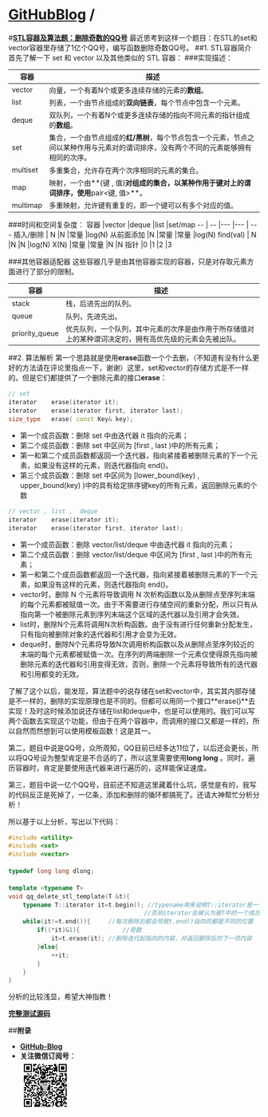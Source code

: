 [**GitHubBlog**](https://github.com/bbxytl/bbxytl.github.com/tree/master/blog#home--githubblog) /
=====
#[**STL容器及算法题：删除奇数的QQ号**](https://github.com/bbxytl/Lean_Demos/tree/master/QQ_Delete_STL/STL容器及算法题：删除奇数的QQ号.md#githubblog-)
最近思考到这样一个题目：在STL的set和vector容器里存储了1亿个QQ号，编写函数删除奇数QQ号。
##1. STL容器简介
首先了解一下 set 和 vector 以及其他类似的 STL 容器：
###实现描述：

容器 | 描述
--|--
vector  | 向量，一个有着N个或更多连续存储的元素的**数组**。
list        |列表，一个由节点组成的**双向链表**，每个节点中包含一个元素。
deque   |双队列，一个有着N个或更多连续存储的指向不同元素的指针组成的**数组**。
set         |集合，一个由节点组成的**红/黑树**，每个节点包含一个元素，节点之间以某种作用与元素对的谓词排序，没有两个不同的元素能够拥有相同的次序。
multiset    |多重集合，允许存在两个次序相同的元素的集合。
map     |映射，一个由**{键 , 值}**对组成的集合，以某种作用于键对上的谓词排序，使用**pair<键, 值>**。
multimap    |多重映射，允许键有重复的，即一个键可以有多个对应的值。

###时间和空间复杂度：
容器                |vector   |deque      |list       |set/map
--                     |    --         |---             |---        | ---
插入/删除      | N          |N          |常量         |log(N)
从前面添加   |N             |常量      |常量        |log(N)
find(val)         | N           |N          |N              |log(N)
X(N)                |常量        |常量      |N              |N
指针              |0              |1              |2              |3

###其他容器适配器
这些容器几乎是由其他容器实现的容器，只是对存取元素方面进行了部分的限制。

容器 | 描述
--|--
stack                     |栈，后进先出的队列。
queue                   |队列，先进先出。
priority_queue     |优先队列，一个队列，其中元素的次序是由作用于所存储值对上的某种谓词决定的，拥有高优先级的元素会先被出队。

##2. 算法解析
第一个思路就是使用**erase**函数一个个去删，（不知道有没有什么更好的方法请在评论里指点一下，谢谢）这里，set和vector的存储方式是不一样的。但是它们都提供了一个删除元素的接口**erase**：   
```cpp
// set
iterator    erase(iterator it);
iterator    erase(iterator first, iterator last);
size_type   erase( const Key& key);
```
- 第一个成员函数：删除 set 中由迭代器 it 指向的元素；
- 第二个成员函数：删除 set 中区间为 [first , last )中的所有元素；
- 第一和第二个成员函数都返回一个迭代器，指向紧接着被删除元素的下一个元素，如果没有这样的元素，则迭代器指向 end()。
- 第三个成员函数：删除 set 中区间为 [lower_bound(key) , upper_bound(key) )中的具有给定排序键key的所有元素，返回删除元素的个数

```cpp
// vector , list ,  deque
iterator    erase(iterator it);
iterator    erase(iterator first, iterator last);
```
- 第一个成员函数：删除 vector/list/deque 中由迭代器 it 指向的元素；
- 第二个成员函数：删除 vector/list/deque 中区间为 [first , last )中的所有元素；
- 第一和第二个成员函数都返回一个迭代器，指向紧接着被删除元素的下一个元素，如果没有这样的元素，则迭代器指向 end()。
- vector时，删除 N 个元素将导致调用 N 次析构函数以及从删除点至序列末端的每个元素都被赋值一次。由于不需要进行存储空间的重新分配，所以只有从指向第一个被删除元素到序列末端这个区域的迭代器以及引用才会失效。
- list时，删除N个元素将调用N次析构函数。由于没有进行任何重新分配发生，只有指向被删除对象的迭代器和引用才会变为无效。
- deque时，删除N个元素将导致N次调用析构函数以及从删除点至序列较近的末端的每个元素都被赋值一次。在序列的两端删除一个元素仅使得原先指向被删除元素的迭代器和引用变得无效，否则，删除一个元素将导致所有的迭代器和引用都变的无效。

了解了这个以后，能发现，算法题中的说存储在set和vector中，其实其内部存储是不一样的，删除的实现原理也是不同的。但都可以用同一个接口**erase()**去实现！及时这时候添加说还存储在list和deque中，也是可以使用的。我们可以写两个函数去实现这个功能，但由于在两个容器中，而调用的接口又都是一样的，所以自然而然想到可以使用模板函数！这是其一。

第二，题目中说是QQ号，众所周知，QQ目前已经多达11位了，以后还会更长，所以将QQ号设为整型肯定是不合适的了，所以这里需要使用**long long** 。同时，遍历容器时，肯定是要使用迭代器来进行遍历的，这样能保证速度。

第三，题目中说一亿个QQ号，目前还不知道这里藏着什么坑，感觉是有的，我写的代码反正是死掉了，一亿条，添加和删除的循环都搞死了。还请大神帮忙分析分析！

所以基于以上分析，写出以下代码：
```cpp
#include <utility>
#include <set>
#include <vector>

typedef long long dlong;

template <typename T>
void qq_delete_stl_template(T &t){
    typename T::iterator it=t.begin(); //typename用来说明T::iterator是一个类型，
                                      //否则iterator会被认为是T中的一个成员变量
    while(it!=t.end()){     //每次删除后都会导致t.end()指向的都是不同的位置
        if((*it)&1){            //奇数
            it=t.erase(it); //删除迭代起指向的内容，并返回删除后的下一项内容
        }else{
            ++it;
        }
    }
}
```
分析的比较浅显，希望大神指教！

[**完整测试源码**](./qq\_delete\_stl\_template.cpp)

            

##**附录**
- **[GitHub-Blog](http://bbxytl.github.io/)**
- **关注微信订阅号**：     
    ![关注微信订阅号](https://github.com/bbxytl/bbxytl.github.com/blob/master/blog/pages/images/qrcodes/qrcode_100.jpg)



